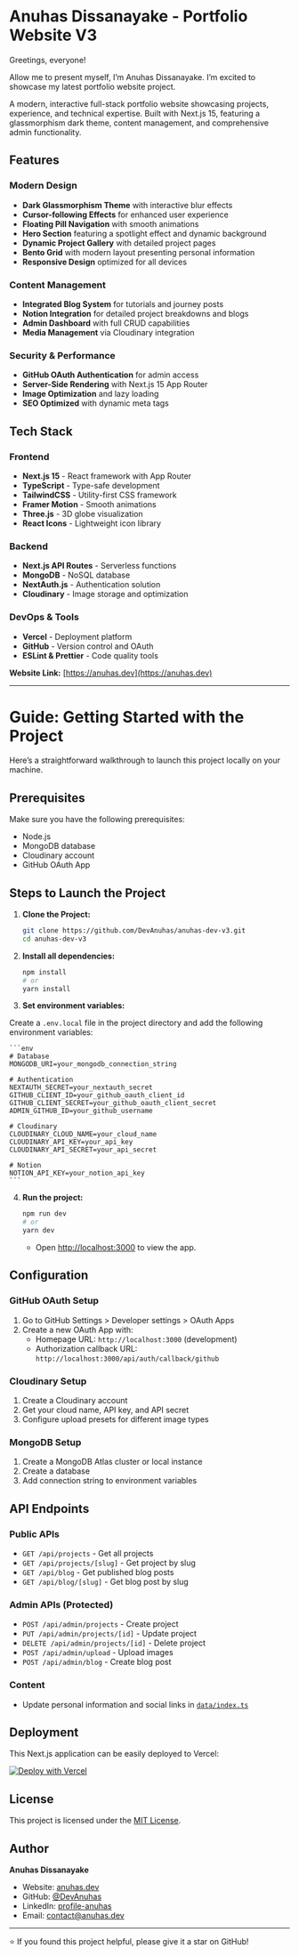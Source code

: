 # Anuhas Dissanayake - Portfolio Website V3

Greetings, everyone!

Allow me to present myself, I’m Anuhas Dissanayake. I’m excited to showcase my latest portfolio website project.

A modern, interactive full-stack portfolio website showcasing projects, experience, and technical expertise. Built with Next.js 15, featuring a glassmorphism dark theme, content management, and comprehensive admin functionality.

## Features

### Modern Design

- **Dark Glassmorphism Theme** with interactive blur effects
- **Cursor-following Effects** for enhanced user experience
- **Floating Pill Navigation** with smooth animations
- **Hero Section** featuring a spotlight effect and dynamic background
- **Dynamic Project Gallery** with detailed project pages
- **Bento Grid** with modern layout presenting personal information
- **Responsive Design** optimized for all devices

### Content Management

- **Integrated Blog System** for tutorials and journey posts
- **Notion Integration** for detailed project breakdowns and blogs
- **Admin Dashboard** with full CRUD capabilities
- **Media Management** via Cloudinary integration

### Security & Performance

- **GitHub OAuth Authentication** for admin access
- **Server-Side Rendering** with Next.js 15 App Router
- **Image Optimization** and lazy loading
- **SEO Optimized** with dynamic meta tags

## Tech Stack

### Frontend

- **Next.js 15** - React framework with App Router
- **TypeScript** - Type-safe development
- **TailwindCSS** - Utility-first CSS framework
- **Framer Motion** - Smooth animations
- **Three.js** - 3D globe visualization
- **React Icons** - Lightweight icon library

### Backend

- **Next.js API Routes** - Serverless functions
- **MongoDB** - NoSQL database
- **NextAuth.js** - Authentication solution
- **Cloudinary** - Image storage and optimization

### DevOps & Tools

- **Vercel** - Deployment platform
- **GitHub** - Version control and OAuth
- **ESLint & Prettier** - Code quality tools

**Website Link:** [https://anuhas.dev](https://anuhas.dev)

---

# Guide: Getting Started with the Project

Here’s a straightforward walkthrough to launch this project locally on your machine.

## Prerequisites

Make sure you have the following prerequisites:

- Node.js
- MongoDB database
- Cloudinary account
- GitHub OAuth App

## Steps to Launch the Project

1. **Clone the Project:**

   ```bash
   git clone https://github.com/DevAnuhas/anuhas-dev-v3.git
   cd anuhas-dev-v3
   ```

2. **Install all dependencies:**

   ```bash
   npm install
   # or
   yarn install
   ```

3. **Set environment variables:**

Create a `.env.local` file in the project directory and add the following environment variables:

    ```env
    # Database
    MONGODB_URI=your_mongodb_connection_string

    # Authentication
    NEXTAUTH_SECRET=your_nextauth_secret
    GITHUB_CLIENT_ID=your_github_oauth_client_id
    GITHUB_CLIENT_SECRET=your_github_oauth_client_secret
    ADMIN_GITHUB_ID=your_github_username

    # Cloudinary
    CLOUDINARY_CLOUD_NAME=your_cloud_name
    CLOUDINARY_API_KEY=your_api_key
    CLOUDINARY_API_SECRET=your_api_secret

    # Notion
    NOTION_API_KEY=your_notion_api_key
    ```

4. **Run the project:**

   ```bash
   npm run dev
   # or
   yarn dev
   ```

   - Open [http://localhost:3000](http://localhost:3000) to view the app.

## Configuration

### GitHub OAuth Setup

1. Go to GitHub Settings > Developer settings > OAuth Apps
2. Create a new OAuth App with:
   - Homepage URL: `http://localhost:3000` (development)
   - Authorization callback URL: `http://localhost:3000/api/auth/callback/github`

### Cloudinary Setup

1. Create a Cloudinary account
2. Get your cloud name, API key, and API secret
3. Configure upload presets for different image types

### MongoDB Setup

1. Create a MongoDB Atlas cluster or local instance
2. Create a database
3. Add connection string to environment variables

## API Endpoints

### Public APIs

- `GET /api/projects` - Get all projects
- `GET /api/projects/[slug]` - Get project by slug
- `GET /api/blog` - Get published blog posts
- `GET /api/blog/[slug]` - Get blog post by slug

### Admin APIs (Protected)

- `POST /api/admin/projects` - Create project
- `PUT /api/admin/projects/[id]` - Update project
- `DELETE /api/admin/projects/[id]` - Delete project
- `POST /api/admin/upload` - Upload images
- `POST /api/admin/blog` - Create blog post

### Content

- Update personal information and social links in [`data/index.ts`](data/index.ts)

## Deployment

This Next.js application can be easily deployed to Vercel:

[![Deploy with Vercel](https://vercel.com/button)](https://vercel.com/new/clone?repository-url=https%3A%2F%2Fgithub.com%2FDevAnuhas%2Fanuhas-dev-v3.git)

## License

This project is licensed under the [MIT License](License.txt).

## Author

**Anuhas Dissanayake**

- Website: [anuhas.dev](https://anuhas.dev)
- GitHub: [@DevAnuhas](https://github.com/DevAnuhas)
- LinkedIn: [profile-anuhas](https://linkedin.com/in/profile-anuhas)
- Email: [contact@anuhas.dev](mailto:contact@anuhas.dev)

---

⭐ If you found this project helpful, please give it a star on GitHub!
